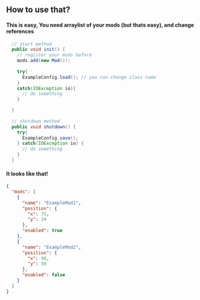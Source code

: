 <h2>How to use that?</h2>
<h4>This is easy, You need arraylist of your mods (but thats easy), and change references</h4>

```java
  // start method
  public void init() {
    // register your mods before
    mods.add(new Mod());
    
    try{
      ExampleConfig.load(); // you can change class name 
    }
    catch(IOException io){
      // do something
    }

  }
  
  // shutdown method
  public void shutdown() {
    try{
      ExampleConfig.save();
    } catch(IOException io) {
      // do something
    }
  }
```
<h4>It looks like that!</h4>

```json
{
  "mods": [
    {
      "name": "ExampleMod1",
      "position": {
        "x": 75,
        "y": 34
      },
      "enabled": true
    },
    {
      "name": "ExampleMod2",
      "position": {
        "x": 90,
        "y": 30
      },
      "enabled": false
    }
  ]
}
```
